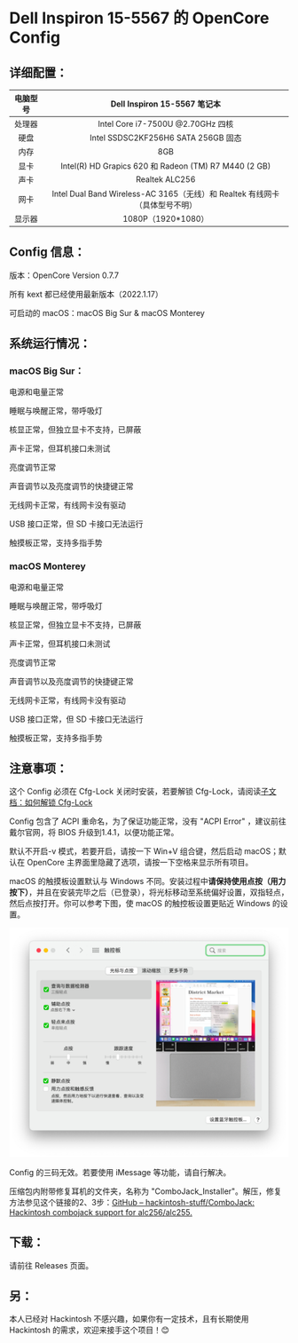 # Dell Inspiron 15-5567 的 OpenCore Config
## 详细配置：
|电脑型号   |Dell Inspiron 15-5567 笔记本|
|  :----:    |  :----:                            |
|处理器|Intel Core i7-7500U @2.70GHz 四核|
|硬盘|Intel SSDSC2KF256H6 SATA 256GB 固态|
|    内存      |           8GB        |
|显卡| Intel(R) HD Grapics 620 和 Radeon (TM) R7 M440 (2 GB)|
|声卡|Realtek ALC256|
|网卡|Intel Dual Band Wireless-AC 3165（无线）和 Realtek 有线网卡（具体型号不明）|
|显示器|1080P（1920\*1080）|
## Config 信息：
版本：OpenCore Version 0.7.7

所有 kext 都已经使用最新版本（2022.1.17）

可启动的 macOS：macOS Big Sur & macOS Monterey

## 系统运行情况：
### macOS Big Sur：
电源和电量正常

睡眠与唤醒正常，带呼吸灯

核显正常，但独立显卡不支持，已屏蔽

声卡正常，但耳机接口未测试

亮度调节正常

声音调节以及亮度调节的快捷键正常

无线网卡正常，有线网卡没有驱动

USB 接口正常，但 SD 卡接口无法运行

触摸板正常，支持多指手势
### macOS Monterey
电源和电量正常

睡眠与唤醒正常，带呼吸灯

核显正常，但独立显卡不支持，已屏蔽

声卡正常，但耳机接口未测试

亮度调节正常

声音调节以及亮度调节的快捷键正常

无线网卡正常，有线网卡没有驱动

USB 接口正常，但 SD 卡接口无法运行

触摸板正常，支持多指手势
## 注意事项：
这个 Config 必须在 Cfg-Lock 关闭时安装，若要解锁 Cfg-Lock，请阅读[子文档：如何解锁 Cfg-Lock](./subdocument/Unlock_Cfg-Lock.md)

Config 包含了 ACPI 重命名，为了保证功能正常，没有 "ACPI Error" ，建议前往戴尔官网，将 BIOS 升级到1.4.1，以便功能正常。

默认不开启-v 模式，若要开启，请按一下 Win+V 组合键，然后启动 macOS；默认在 OpenCore 主界面里隐藏了选项，请按一下空格来显示所有项目。

macOS 的触摸板设置默认与 Windows 不同。安装过程中**请保持使用点按（用力按下）**，并且在安装完毕之后（已登录），将光标移动至系统偏好设置，双指轻点，然后点按打开。你可以参考下图，使 macOS 的触控板设置更贴近 Windows 的设置。

![Touchpad.png](./subdocument/image/Touchpad.png)

Config 的三码无效。若要使用 iMessage 等功能，请自行解决。

压缩包内附带修复耳机的文件夹，名称为 "ComboJack_Installer"。解压，修复方法参见这个链接的2、3步：[GitHub – hackintosh-stuff/ComboJack: Hackintosh combojack support for alc256/alc255.](https://github.com/hackintosh-stuff/ComboJack)
## 下载：
请前往 Releases 页面。
## 另：
本人已经对 Hackintosh 不感兴趣，如果你有一定技术，且有长期使用 Hackintosh 的需求，欢迎来接手这个项目！😊

